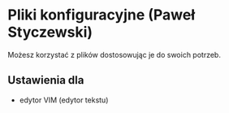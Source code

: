 # Pliki konfiguracyjne (Paweł Styczewski)


Możesz korzystać z plików dostosowując je do swoich potrzeb.

## Ustawienia dla
- edytor VIM  (edytor tekstu)



